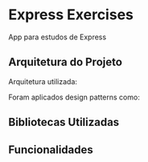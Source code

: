 # Express Exercises
App para estudos de Express

## Arquitetura do Projeto

Arquitetura utilizada:

Foram aplicados design patterns como:

## Bibliotecas Utilizadas

## Funcionalidades
